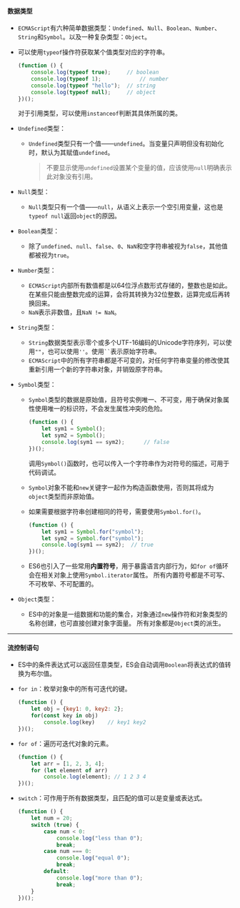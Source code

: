 #### 数据类型

* `ECMAScript`有六种简单数据类型：`Undefined`、`Null`、`Boolean`、`Number`、`String`和`Symbol`。以及一种复杂类型：`Object`。

* 可以使用`typeof`操作符获取某个值类型对应的字符串。

  ```js
  (function () {
      console.log(typeof true);		// boolean
      console.log(typeof 1);			// number
      console.log(typeof "hello");	// string
      console.log(typeof null);		// object
  })();
  ```

  对于引用类型，可以使用`instanceof`判断其具体所属的类。

* `Undefined`类型：

  * `Undefined`类型只有一个值——`undefined`。当变量只声明但没有初始化时，默认为其赋值`undefined`。

    > ​    不要显示使用`undefined`设置某个变量的值，应该使用`null`明确表示此对象没有引用。

* `Null`类型：
  * `Null`类型只有一个值——`null`，从语义上表示一个空引用变量，这也是`typeof null`返回`object`的原因。
  
* `Boolean`类型：
  * 除了`undefined`、`null`、`false`、`0`、`NaN`和空字符串被视为`false`，其他值都被视为`true`。

* `Number`类型：

  * `ECMAScript`内部所有数值都是以64位浮点数形式存储的，整数也是如此。
    在某些只能由整数完成的运算，会将其转换为32位整数，运算完成后再转换回来。
  * `NaN`表示非数值，且`NaN != NaN`。

* `String`类型：

  * `String`数据类型表示零个或多个UTF-16编码的Unicode字符序列，可以使用`""`，也可以使用`''`。使用` `` `表示原始字符串。
  * `ECMAScript`中的所有字符串都是不可变的，对任何字符串变量的修改使其重新引用一个新的字符串对象，并销毁原字符串。

* `Symbol`类型：

  * `Symbol`类型的数据是原始值，且符号实例唯一、不可变，用于确保对象属性使用唯一的标识符，不会发生属性冲突的危险。

    ```js
    (function () {
        let sym1 = Symbol();
        let sym2 = Symbol();
        console.log(sym1 == sym2);		// false
    })();
    ```

    调用`Symbol()`函数时，也可以传入一个字符串作为对符号的描述，可用于代码调试。

  * `Symbol`对象不能和`new`关键字一起作为构造函数使用，否则其将成为`object`类型而非原始值。

  * 如果需要根据字符串创建相同的符号，需要使用`Symbol.for()`。

    ```js
    (function () {
        let sym1 = Symbol.for("symbol");
        let sym2 = Symbol.for("symbol");
        console.log(sym1 == sym2);	// true
    })();
    ```

  * ES6也引入了一些常用**内置符号**，用于暴露语言内部行为，如`for of`循环会在相关对象上使用`Symbol.iterator`属性。
    所有内置符号都是不可写、不可枚举、不可配置的。

* `Object`类型：

  * ES中的对象是一组数据和功能的集合，对象通过`new`操作符和对象类型的名称创建，也可直接创建对象字面量。
    所有对象都是`Object`类的派生。

---

#### 流控制语句

* ES中的条件表达式可以返回任意类型，ES会自动调用`Boolean`将表达式的值转换为布尔值。

* `for in`：枚举对象中的所有可迭代的键。

  ```js
  (function () {
      let obj = {key1: 0, key2: 2};
      for(const key in obj)
          console.log(key)    // key1 key2
  })();
  ```

* `for of`：遍历可迭代对象的元素。

  ```js
  (function () {
      let arr = [1, 2, 3, 4];
      for (let element of arr)
          console.log(element);	// 1 2 3 4
  })();
  ```

* `switch`：可作用于所有数据类型，且匹配的值可以是变量或表达式。

  ```js
  (function () {
      let num = 20;
      switch (true) {
          case num < 0:
              console.log("less than 0");
              break;
          case num === 0:
              console.log("equal 0");
              break;
          default:
              console.log("more than 0");
              break;
      }
  })();
  ```

  